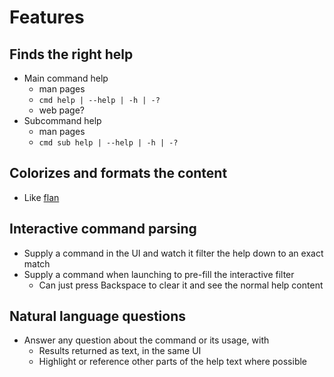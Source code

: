 # Features

## Finds the right help

- Main command help
  - man pages
  - `cmd help | --help | -h | -?`
  - web page?
- Subcommand help
  - man pages
  - `cmd sub help | --help | -h | -?`

## Colorizes and formats the content

- Like [flan](https://github.com/vlymar/flan)

## Interactive command parsing

- Supply a command in the UI and watch it filter the help down to an exact match
- Supply a command when launching to pre-fill the interactive filter
  - Can just press Backspace to clear it and see the normal help content

## Natural language questions

- Answer any question about the command or its usage, with
  - Results returned as text, in the same UI
  - Highlight or reference other parts of the help text where possible
